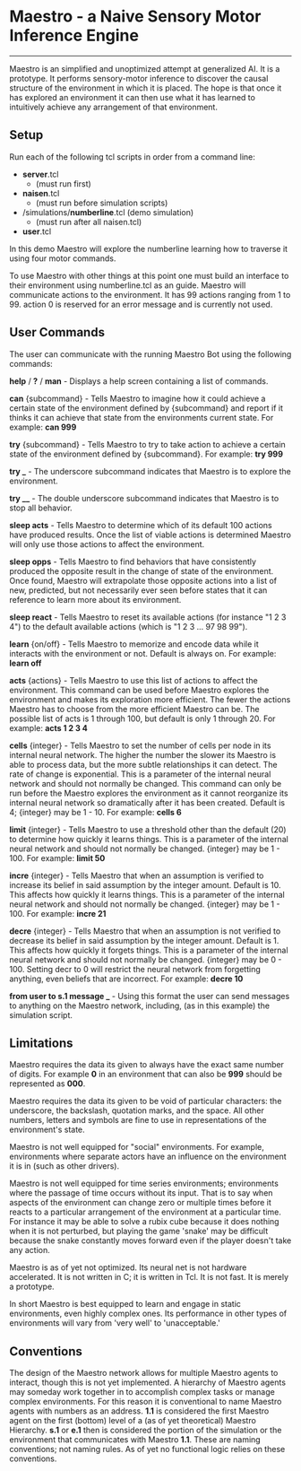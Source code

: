 # Maestro - a Naive Sensory Motor Inference Engine #
--------------------------------

Maestro is an simplified and unoptimized attempt at generalized AI. It is a prototype. It performs sensory-motor inference to discover the causal structure of the environment in which it is placed. The hope is that once it has explored an environment it can then use what it has learned to intuitively achieve any arrangement of that environment.


## Setup ##

Run each of the following tcl scripts in order from a command line:

- **server**.tcl
	- (must run first)
- **naisen**.tcl
	- (must run before simulation scripts)
- /simulations/**numberline**.tcl (demo simulation)
	- (must run after all naisen.tcl)
- **user**.tcl

In this demo Maestro will explore the numberline learning how to traverse it using four motor commands.

To use Maestro with other things at this point one must build an interface to their environment using numberline.tcl as an guide. Maestro will communicate actions to the environment. It has 99 actions ranging from 1 to 99. action 0 is reserved for an error message and is currently not used.


## User Commands ##

The user can communicate with the running Maestro Bot using the following commands:

**help** / **?** / **man** - Displays a help screen containing a list of commands.

**can** {subcommand} - Tells Maestro to imagine how it could achieve a certain state of the environment defined by {subcommand} and report if it thinks it can achieve that state from the environments current state. For example: **can 999**

**try** {subcommand} - Tells Maestro to try to take action to achieve a certain state of the environment defined by {subcommand}. For example: **try 999**

**try _** - The underscore subcommand indicates that Maestro is to explore the environment.

**try __** - The double underscore subcommand indicates that Maestro is to stop all behavior.

**sleep acts** - Tells Maestro to determine which of its default 100 actions have produced results. Once the list of viable actions is determined Maestro will only use those actions to affect the environment.

**sleep opps** - Tells Maestro to find behaviors that have consistently produced the opposite result in the change of state of the environment. Once found, Maestro will extrapolate those opposite actions into a list of new, predicted, but not necessarily ever seen before states that it can reference to learn more about its environment.

**sleep react** - Tells Maestro to reset its available actions (for instance "1 2 3 4") to the default available actions (which is "1 2 3 ... 97 98 99").

**learn** {on/off} - Tells Maestro to memorize and encode data while it interacts with the environment or not. Default is always on. For example: **learn off**

**acts** {actions} - Tells Maestro to use this list of actions to affect the environment. This command can be used before Maestro explores the environment and makes its exploration more efficient. The fewer the actions Maestro has to choose from the more efficient Maestro can be. The possible list of acts is 1 through 100, but default is only 1 through 20. For example: **acts 1 2 3 4**

**cells** {integer} - Tells Maestro to set the number of cells per node in its internal neural network. The higher the number the slower its Maestro is able to process data, but the more subtle relationships it can detect. The rate of change is exponential. This is a parameter of the internal neural network and should not normally be changed. This command can only be run before the Maestro explores the environment as it cannot reorganize its internal neural network so dramatically after it has been created. Default is 4; {integer} may be 1 - 10. For example: **cells 6**

**limit** {integer} - Tells Maestro to use a threshold other than the default (20) to determine how quickly it learns things. This is a parameter of the internal neural network and should not normally be changed. {integer} may be 1 - 100. For example: **limit 50**

**incre** {integer} - Tells Maestro that when an assumption is verified to increase its belief in said assumption by the integer amount. Default is 10. This affects how quickly it learns things. This is a parameter of the internal neural network and should not normally be changed. {integer} may be 1 - 100. For example: **incre 21**

**decre** {integer} - Tells Maestro that when an assumption is not verified to decrease its belief in said assumption by the integer amount. Default is 1. This affects how quickly it forgets things. This is a parameter of the internal neural network and should not normally be changed. {integer} may be 0 - 100. Setting decr to 0 will restrict the neural network from forgetting anything, even beliefs that are incorrect. For example: **decre 10**

**from user to s.1 message _** - Using this format the user can send messages to anything on the Maestro network, including, (as in this example) the simulation script.


## Limitations ##

Maestro requires the data its given to always have the exact same number of digits. For example **0** in an environment that can also be **999** should be represented as **000**.

Maestro requires the data its given to be void of particular characters: the underscore, the backslash, quotation marks, and the space. All other numbers, letters and symbols are fine to use in representations of the environment's state.

Maestro is not well equipped for "social" environments. For example, environments where separate actors have an influence on the environment it is in (such as other drivers).

Maestro is not well equipped for time series environments; environments where the passage of time occurs without its input. That is to say when aspects of the environment can change zero or multiple times before it reacts to a particular arrangement of the environment at a particular time. For instance it may be able to solve a rubix cube because it does nothing when it is not perturbed, but playing the game 'snake' may be difficult because the snake constantly moves forward even if the player doesn't take any action.

Maestro is as of yet not optimized. Its neural net is not hardware accelerated. It is not written in C; it is written in Tcl. It is not fast. It is merely a prototype.

In short Maestro is best equipped to learn and engage in static environments, even highly complex ones. Its performance in other types of environments will vary from 'very well' to 'unacceptable.'

## Conventions ##

The design of the Maestro network allows for multiple Maestro agents to interact, though this is not yet implemented. A hierarchy of Maestro agents may someday work together in to accomplish complex tasks or manage complex environments. For this reason it is conventional to name Maestro agents with numbers as an address. **1.1** is considered the first Maestro agent on the first (bottom) level of a (as of yet theoretical) Maestro Hierarchy. **s.1** or **e.1** then is considered the portion of the simulation or the environment that communicates with Maestro **1.1**. These are naming conventions; not naming rules. As of yet no functional logic relies on these conventions.
